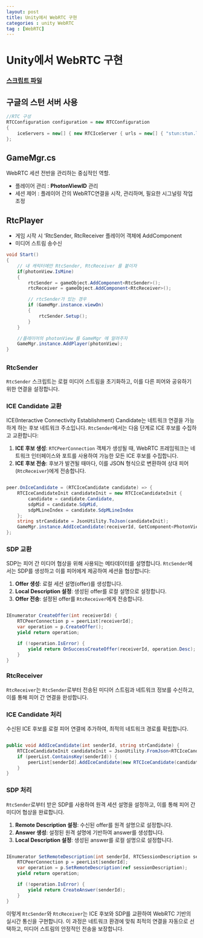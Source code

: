 ```yaml
---
layout: post
title: Unity에서 WebRTC 구현
categories : unity WebRTC
tag : [WebRTC]
---
```


# Unity에서 WebRTC 구현

### [스크립트 파일](https://github.com/k0-juhyun/EduVerse/tree/BetaMain/Assets/02.%20Scripts/KCH/Rtc)


## 구글의 스턴 서버 사용

```csharp
//RTC 구성
RTCConfiguration configuration = new RTCConfiguration
{
    iceServers = new[] { new RTCIceServer { urls = new[] { "stun:stun.l.google.com:19302" } } }
};

```

## GameMgr.cs

WebRTC 세션 전반을 관리하는 중심적인 역할.

- 플레이어 관리 : **PhotonViewID** 관리
- 세션 제어 : 플레이어 간의 WebRTC연결을 시작, 관리하며, 필요한 시그널링 작업 조정

## RtcPlayer

- 게임 시작 시 ‘RtcSender, RtcReceiver 플레이어 객체에 AddComponent
- 미디어 스트림 송수신

```csharp
void Start()
{
    // 내 캐릭터에만 RtcSender, RtcReceiver 를 붙이자
    if(photonView.IsMine)
    {
        rtcSender = gameObject.AddComponent<RtcSender>();
        rtcReceiver = gameObject.AddComponent<RtcReceiver>();

        // rtcSender가 있는 경우
        if (GameMgr.instance.viewOn)
        {
            rtcSender.Setup();
        }
    }

    //플레이어의 photonView 를 GameMgr 에 알려주자
    GameMgr.instance.AddPlayer(photonView);
}
```

## 

### RtcSender

`RtcSender` 스크립트는 로컬 미디어 스트림을 초기화하고, 이를 다른 피어와 공유하기 위한 연결을 설정합니다.

### ICE Candidate 교환

ICE(Interactive Connectivity Establishment) Candidate는 네트워크 연결을 가능하게 하는 후보 네트워크 주소입니다. `RtcSender`에서는 다음 단계로 ICE 후보를 수집하고 교환합니다:

1. **ICE 후보 생성**: `RTCPeerConnection` 객체가 생성될 때, WebRTC 프레임워크는 네트워크 인터페이스와 포트를 사용하여 가능한 모든 ICE 후보를 수집합니다.
2. **ICE 후보 전송**: 후보가 발견될 때마다, 이를 JSON 형식으로 변환하여 상대 피어(`RtcReceiver`)에게 전송합니다.

```csharp

peer.OnIceCandidate = (RTCIceCandidate candidate) => {
    RTCIceCandidateInit candidateInit = new RTCIceCandidateInit {
        candidate = candidate.Candidate,
        sdpMid = candidate.SdpMid,
        sdpMLineIndex = candidate.SdpMLineIndex
    };
    string strCandidate = JsonUtility.ToJson(candidateInit);
    GameMgr.instance.AddIceCandidate(receiverId, GetComponent<PhotonView>().ViewID, strCandidate, false);
};

```

### SDP 교환

SDP는 피어 간 미디어 협상을 위해 사용되는 메타데이터를 설명합니다. `RtcSender`에서는 SDP를 생성하고 이를 피어에게 제공하여 세션을 협상합니다:

1. **Offer 생성**: 로컬 세션 설명(offer)를 생성합니다.
2. **Local Description 설정**: 생성된 offer를 로컬 설명으로 설정합니다.
3. **Offer 전송**: 설정된 offer를 `RtcReceiver`에게 전송합니다.

```csharp

IEnumerator CreateOffer(int receiverId) {
    RTCPeerConnection p = peerList[receiverId];
    var operation = p.CreateOffer();
    yield return operation;

    if (!operation.IsError) {
        yield return OnSuccessCreateOffer(receiverId, operation.Desc);
    }
}

```

### RtcReceiver

`RtcReceiver`는 `RtcSender`로부터 전송된 미디어 스트림과 네트워크 정보를 수신하고, 이를 통해 피어 간 연결을 완성합니다.

### ICE Candidate 처리

수신된 ICE 후보를 로컬 피어 연결에 추가하여, 최적의 네트워크 경로를 확립합니다.

```csharp

public void AddIceCandidate(int senderId, string strCandidate) {
    RTCIceCandidateInit candidateInit = JsonUtility.FromJson<RTCIceCandidateInit>(strCandidate);
    if (peerList.ContainsKey(senderId)) {
        peerList[senderId].AddIceCandidate(new RTCIceCandidate(candidateInit));
    }
}

```

### SDP 처리

`RtcSender`로부터 받은 SDP를 사용하여 원격 세션 설명을 설정하고, 이를 통해 피어 간 미디어 협상을 완료합니다.

1. **Remote Description 설정**: 수신된 offer를 원격 설명으로 설정합니다.
2. **Answer 생성**: 설정된 원격 설명에 기반하여 answer를 생성합니다.
3. **Local Description 설정**: 생성된 answer를 로컬 설명으로 설정합니다.

```csharp

IEnumerator SetRemoteDescription(int senderId, RTCSessionDescription sessionDescription) {
    RTCPeerConnection p = peerList[senderId];
    var operation = p.SetRemoteDescription(ref sessionDescription);
    yield return operation;

    if (!operation.IsError) {
        yield return CreateAnswer(senderId);
    }
}

```

이렇게 `RtcSender`와 `RtcReceiver`는 ICE 후보와 SDP를 교환하여 WebRTC 기반의 실시간 통신을 구현합니다. 이 과정은 네트워크 환경에 맞춰 최적의 연결을 자동으로 선택하고, 미디어 스트림의 안정적인 전송을 보장합니다.